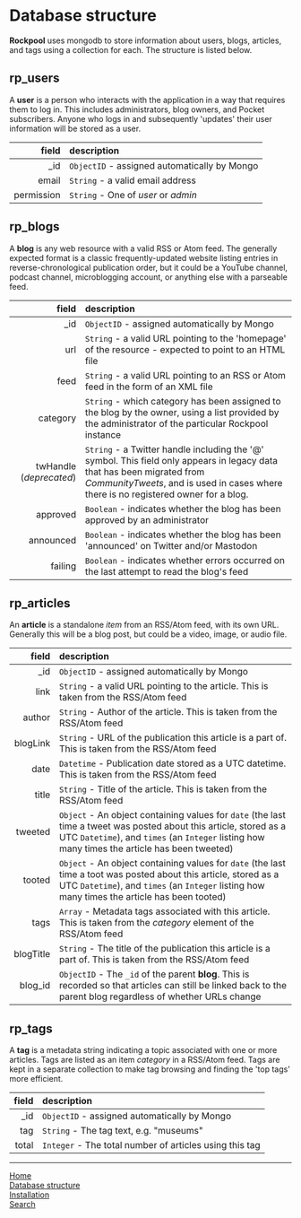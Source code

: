 # Database structure

**Rockpool** uses mongodb to store information about users, blogs, articles, and tags using a collection for each. The structure is listed below.

## rp_users

A **user** is a person who interacts with the application in a way that requires them to log in. This includes administrators, blog owners, and Pocket subscribers. Anyone who logs in and subsequently 'updates' their user information will be stored as a user.

| field | description   |
| ---:  |   :---        |
| _id   | `ObjectID` - assigned automatically by Mongo   |
| email | `String` - a valid email address |
| permission | `String` - One of _user_ or _admin_ |

## rp_blogs

A **blog** is any web resource with a valid RSS or Atom feed. The generally expected format is a classic frequently-updated website listing entries in reverse-chronological publication order, but it could be a YouTube channel, podcast channel, microblogging account, or anything else with a parseable feed.

| field | description   |
| ---:  |   :---        |
| _id   | `ObjectID` - assigned automatically by Mongo   |
| url   | `String` - a valid URL pointing to the 'homepage' of the resource - expected to point to an HTML file |
| feed  | `String` - a valid URL pointing to an RSS or Atom feed in the form of an XML file |
| category | `String` - which category has been assigned to the blog by the owner, using a list provided by the administrator of the particular Rockpool instance |
| twHandle (_deprecated_) | `String` - a Twitter handle including the '@' symbol. This field only appears in legacy data that has been migrated from _CommunityTweets_, and is used in cases where there is no registered owner for a blog. |
| approved | `Boolean` - indicates whether the blog has been approved by an administrator |
| announced | `Boolean` - indicates whether the blog has been 'announced' on Twitter and/or Mastodon |
| failing | `Boolean` - indicates whether errors occurred on the last attempt to read the blog's feed |

## rp_articles

An **article** is a standalone _item_ from an RSS/Atom feed, with its own URL. Generally this will be a blog post, but could be a video, image, or audio file.

| field | description   |
| ---:  |   :---        |
| _id   | `ObjectID` - assigned automatically by Mongo   |
| link  | `String` - a valid URL pointing to the article. This is taken from the RSS/Atom feed |
| author  | `String` -  Author of the article. This is taken from the RSS/Atom feed |
| blogLink  | `String` - URL of the publication this article is a part of. This is taken from the RSS/Atom feed |
| date  | `Datetime` - Publication date stored as a UTC datetime. This is taken from the RSS/Atom feed |
| title  | `String` - Title of the article. This is taken from the RSS/Atom feed |
| tweeted  | `Object` - An object containing values for `date` (the last time a tweet was posted about this article, stored as a UTC `Datetime`), and `times` (an `Integer` listing how many times the article has been tweeted) |
| tooted | `Object` - An object containing values for `date` (the last time a toot was posted about this article, stored as a UTC `Datetime`), and `times` (an `Integer` listing how many times the article has been tooted) |
| tags  | `Array` - Metadata tags associated with this article. This is taken from the _category_ element of the RSS/Atom feed |
| blogTitle  | `String` - The title of the publication this article is a part of. This is taken from the RSS/Atom feed |
| blog_id  | `ObjectID` - The `_id` of the parent **blog**. This is recorded so that articles can still be linked back to the parent blog regardless of whether URLs change |

## rp_tags

A **tag** is a metadata string indicating a topic associated with one or more articles. Tags are listed as an item _category_ in a RSS/Atom feed. Tags are kept in a separate collection to make tag browsing and finding the 'top tags' more efficient.

| field | description   |
| ---:  |   :---        |
| _id   | `ObjectID` - assigned automatically by Mongo   |
| tag  | `String` - The tag text, e.g. "museums" |
| total  | `Integer` - The total number of articles using this tag |

---
[Home](/)  
[Database structure](database.md)  
[Installation](installation.md)  
[Search](search.md)  
